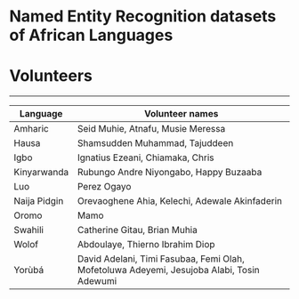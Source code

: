 # Named Entity Recognition datasets of African Languages


# Volunteers
----------------
| Language | Volunteer names |
|----------|-----------------|
| Amharic | Seid Muhie, Atnafu, Musie Meressa  |
| Hausa  | Shamsudden Muhammad, Tajuddeen | 
| Igbo  | Ignatius Ezeani, Chiamaka, Chris | 
| Kinyarwanda | Rubungo Andre Niyongabo, Happy Buzaaba |
| Luo   | Perez Ogayo |
| Naija Pidgin | Orevaoghene Ahia, Kelechi, Adewale	Akinfaderin |
| Oromo | Mamo |
| Swahili | Catherine Gitau, Brian Muhia |
| Wolof | Abdoulaye, Thierno Ibrahim Diop |
| Yorùbá | David Adelani, Timi Fasubaa, Femi Olah, Mofetoluwa Adeyemi, Jesujoba Alabi, Tosin Adewumi |
